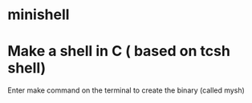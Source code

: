 # minishell
# Make a shell in C ( based on tcsh shell)

Enter make command on the terminal to create the binary (called mysh)
